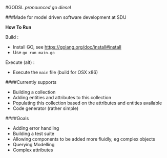 #GODSL
_pronounced go diesel_

###Made for model driven software development at SDU

**How To Run**

Build :
- Install GO, see https://golang.org/doc/install#install 
- Use `go run main.go`

Execute (alt) :
- Execute the `main` file (build for OSX x86)


####Currently supports
- Building a collection  
- Adding entities and attributes to this collection
- Populating this collection based on the attributes and entities available
- Code generator (rather simple)

####Goals
- Adding error handling 
- Building a test suite  
- Allowing components to be added more fluidly, eg complex objects 
- Querying Modelling
- Complex attributes

